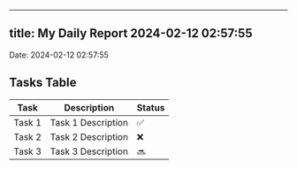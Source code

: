 
---
title: My Daily Report 2024-02-12 02:57:55
---

Date: 2024-02-12 02:57:55

## Tasks Table

| Task | Description | Status |
|------|-------------|--------|
| Task 1 | Task 1 Description | ✅ |
| Task 2 | Task 2 Description | ❌ |
| Task 3 | Task 3 Description | 🔜 |
